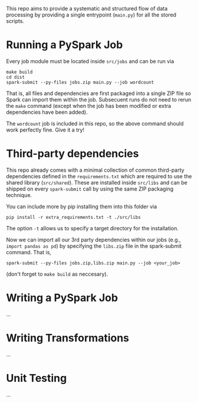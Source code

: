 This repo aims to provide a systematic and structured flow of data
processing by providing a single entrypoint (``main.py``) for all the stored 
scripts.


# Running a PySpark Job

Every job module must be located inside ``src/jobs`` and can be run via

```
make build
cd dist 
spark-submit --py-files jobs.zip main.py --job wordcount
```

That is, all files and dependencies are first packaged into a single ZIP file
so Spark can import them within the job. Subsecuent runs do not need to rerun 
the ``make`` command (except when the job has been modified or extra 
dependencies have been added).

The ``wordcount`` job is included in this repo, so the above command should work
perfectly fine. Give it a try!


# Third-party dependencies

This repo already comes with a minimal collection of common third-party dependencies defined in the ``requirements.txt`` which are required to use the shared library
(``src/shared``). These are installed inside ``src/libs`` and can be shipped on every ``spark-submit`` call by using the same ZIP packaging technique.

You can include more by pip installing them into this folder via

```
pip install -r extra_requirements.txt -t ./src/libs
```
The option ``-t`` allows us to specify a target directory for the installation.

Now we can import all our 3rd party dependencies within our jobs 
(e.g., ``import pandas as pd``) by specifying the ``libs.zip`` file in the spark-submit command. That is,

```
spark-submit --py-files jobs.zip,libs.zip main.py --job <your_job>
```
(don't forget to ``make build`` as neccesary).



# Writing a PySpark Job
...

# Writing Transformations
...

# Unit Testing
...


